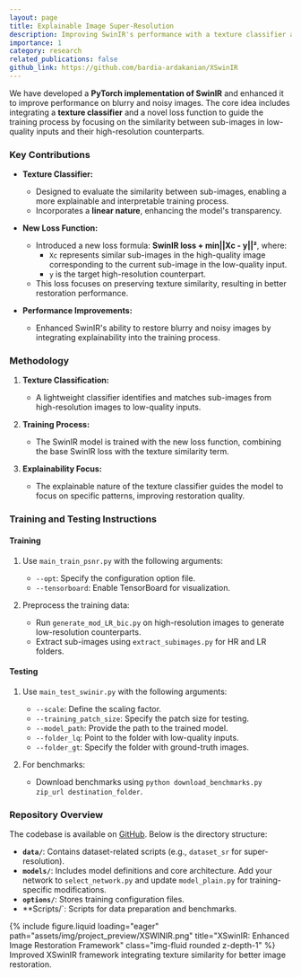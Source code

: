 ```yaml
---
layout: page
title: Explainable Image Super-Resolution
description: Improving SwinIR's performance with a texture classifier and a new loss function for better restoration of blurry and noisy images.
importance: 1
category: research
related_publications: false
github_link: https://github.com/bardia-ardakanian/XSwinIR
---
```


We have developed a **PyTorch implementation of SwinIR** and enhanced it to improve performance on blurry and noisy images. The core idea includes integrating a **texture classifier** and a novel loss function to guide the training process by focusing on the similarity between sub-images in low-quality inputs and their high-resolution counterparts.

### Key Contributions

- **Texture Classifier:**
  - Designed to evaluate the similarity between sub-images, enabling a more explainable and interpretable training process.
  - Incorporates a **linear nature**, enhancing the model's transparency.

- **New Loss Function:**
  - Introduced a new loss formula: **SwinIR loss + min||Xc - y||²**, where:
    - `Xc` represents similar sub-images in the high-quality image corresponding to the current sub-image in the low-quality input.
    - `y` is the target high-resolution counterpart.
  - This loss focuses on preserving texture similarity, resulting in better restoration performance.

- **Performance Improvements:**
  - Enhanced SwinIR's ability to restore blurry and noisy images by integrating explainability into the training process.

### Methodology

1. **Texture Classification:**
   - A lightweight classifier identifies and matches sub-images from high-resolution images to low-quality inputs.

2. **Training Process:**
   - The SwinIR model is trained with the new loss function, combining the base SwinIR loss with the texture similarity term.

3. **Explainability Focus:**
   - The explainable nature of the texture classifier guides the model to focus on specific patterns, improving restoration quality.

### Training and Testing Instructions

#### Training
1. Use `main_train_psnr.py` with the following arguments:
   - `--opt`: Specify the configuration option file.
   - `--tensorboard`: Enable TensorBoard for visualization.

2. Preprocess the training data:
   - Run `generate_mod_LR_bic.py` on high-resolution images to generate low-resolution counterparts.
   - Extract sub-images using `extract_subimages.py` for HR and LR folders.

#### Testing
1. Use `main_test_swinir.py` with the following arguments:
   - `--scale`: Define the scaling factor.
   - `--training_patch_size`: Specify the patch size for testing.
   - `--model_path`: Provide the path to the trained model.
   - `--folder_lq`: Point to the folder with low-quality inputs.
   - `--folder_gt`: Specify the folder with ground-truth images.

2. For benchmarks:
   - Download benchmarks using `python download_benchmarks.py zip_url destination_folder`.

### Repository Overview

The codebase is available on [GitHub](https://github.com/bardia-ardakanian/XSwinIR). Below is the directory structure:

- **`data/`**: Contains dataset-related scripts (e.g., `dataset_sr` for super-resolution).
- **`models/`**: Includes model definitions and core architecture. Add your network to `select_network.py` and update `model_plain.py` for training-specific modifications.
- **`options/`**: Stores training configuration files.
- **Scripts/`: Scripts for data preparation and benchmarks.

<div class="row">
    <div class="col-sm mt-3 mt-md-0">
        {% include figure.liquid loading="eager" path="assets/img/project_preview/XSWINIR.png" title="XSwinIR: Enhanced Image Restoration Framework" class="img-fluid rounded z-depth-1" %}
    </div>
</div>
<div class="caption">
    Improved XSwinIR framework integrating texture similarity for better image restoration.
</div>
